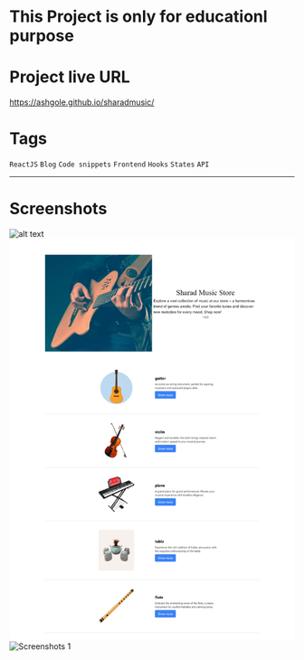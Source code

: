 # This Project is only for educationl purpose

# Project live URL
https://ashgole.github.io/sharadmusic/


# Tags

`ReactJS` `Blog` `Code snippets` `Frontend` `Hooks` `States` `API`

***
# Screenshots
![alt text](https://github.com/ashgole/ReactJS-Django-Weather-App/blob/main/screenshots/1.png)
![Screenshots 1](https://github.com/ashgole/sharadmusic/blob/main/public/screenshots/1.png)
![Screenshots 1](https://github.com/ashgole/sharadmusic/tree/main/public/screenshots/2.png)